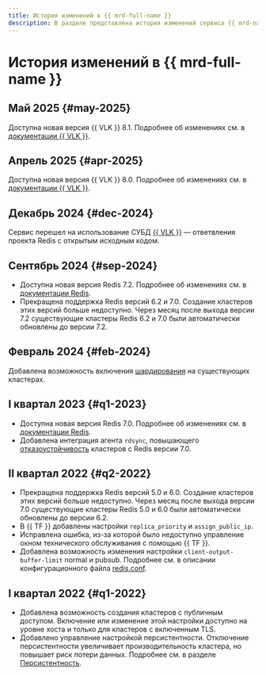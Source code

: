```yaml
---
title: История изменений в {{ mrd-full-name }}
description: В разделе представлена история изменений сервиса {{ mrd-name }}.
---
```


# История изменений в {{ mrd-full-name }}

## Май 2025 {#may-2025}

Доступна новая версия {{ VLK }} 8.1. Подробнее об изменениях см. в [документации {{ VLK }}](https://github.com/valkey-io/valkey/releases).

## Апрель 2025 {#apr-2025}

Доступна новая версия {{ VLK }} 8.0. Подробнее об изменениях см. в [документации {{ VLK }}](https://github.com/valkey-io/valkey/releases).

## Декабрь 2024 {#dec-2024}

Сервис перешел на использование СУБД [{{ VLK }}](https://valkey.io/) — ответвления проекта Redis с открытым исходным кодом.

## Сентябрь 2024 {#sep-2024}

* Доступна новая версия Redis 7.2. Подробнее об изменениях см. в [документации Redis](https://raw.githubusercontent.com/redis/redis/7.2/00-RELEASENOTES).
* Прекращена поддержка Redis версий 6.2 и 7.0. Создание кластеров этих версий больше недоступно. Через месяц после выхода версии 7.2 существующие кластеры Redis 6.2 и 7.0 были автоматически обновлены до версии 7.2.

## Февраль 2024 {#feb-2024}

Добавлена возможность включения [шардирования](./concepts/sharding.md) на существующих кластерах.

## I квартал 2023 {#q1-2023}

* Доступна новая версия Redis 7.0. Подробнее об изменениях см. в [документации Redis](https://raw.githubusercontent.com/redis/redis/7.0/00-RELEASENOTES).
* Добавлена интеграция агента `rdsync`, повышающего [отказоустойчивость](concepts/replication.md#availability) кластеров с Redis версии 7.0.

## II квартал 2022 {#q2-2022}

* Прекращена поддержка Redis версий 5.0 и 6.0. Создание кластеров этих версий больше недоступно. Через месяц после выхода версии 7.0 существующие кластеры Redis 5.0 и 6.0 были автоматически обновлены до версии 6.2.
* В {{ TF }} добавлены настройки `replica_priority` и `assign_public_ip`.
* Исправлена ошибка, из-за которой было недоступно управление окном технического обслуживания с помощью {{ TF }}.
* Добавлена возможность изменения настройки `client-output-buffer-limit` normal и pubsub. Подробнее см. в описании конфигурационного файла [redis.conf](https://raw.githubusercontent.com/redis/redis/unstable/redis.conf).

## I квартал 2022 {#q1-2022}

* Добавлена возможность создания кластеров с публичным доступом. Включение или изменение этой настройки доступно на уровне хоста и только для кластеров с включенным TLS.
* Добавлено управление настройкой персистентности. Отключение персистентности увеличивает производительность кластера, но повышает риск потери данных. Подробнее см. в разделе [Персистентность](concepts/replication#persistence).
